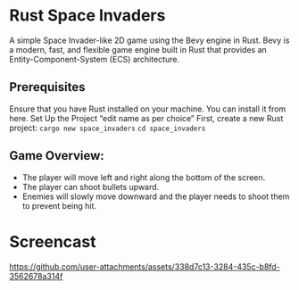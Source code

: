 # Rust Space Invaders
A simple Space Invader-like 2D game using the Bevy engine in Rust. Bevy is a modern, fast, and flexible game engine built in Rust that provides an Entity-Component-System (ECS) architecture.


## Prerequisites
Ensure that you have Rust installed on your machine. You can install it from here.
Set Up the Project “edit name as per choice”
First, create a new Rust project:
`cargo new space_invaders`
`cd space_invaders`

## Game Overview:
*	The player will move left and right along the bottom of the screen.
*	The player can shoot bullets upward.
*	Enemies will slowly move downward and the player needs to shoot them to prevent being hit.


# Screencast
https://github.com/user-attachments/assets/338d7c13-3284-435c-b8fd-3562678a314f



